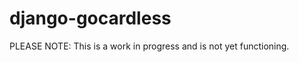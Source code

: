 django-gocardless
=================

PLEASE NOTE: This is a work in progress and is not yet functioning.
